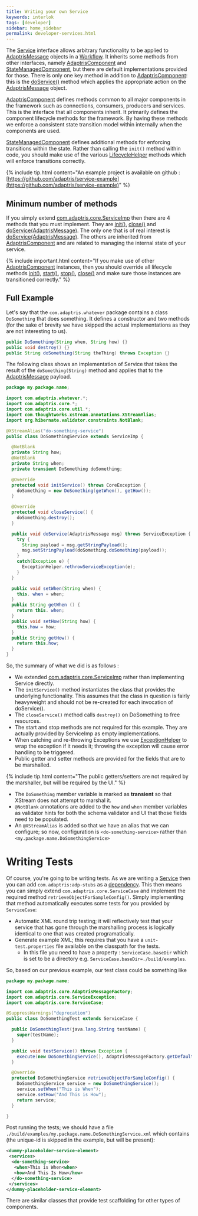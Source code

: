 ```yaml
---
title: Writing your own Service
keywords: interlok
tags: [developer]
sidebar: home_sidebar
permalink: developer-services.html
---
```


The [Service][] interface allows arbitrary functionality to be applied to [AdaptrisMessage][] objects in a [Workflow][]. It inherits some methods from other interfaces, namely [AdaptrisComponent][] and [StateManagedComponent][], but there are default implementations provided for those. There is only one key method in addition to [AdaptrisComponent]: this is the [doService()][] method which applies the appropriate action on the [AdaptrisMessage][] object.

[AdaptrisComponent][] defines methods common to all major components in the framework such as connections, consumers, producers and services. This is the interface that all components inherit. It primarily defines the component lifecycle methods for the framework. By having these methods we enforce a consistent state transition model within internally when the components are used.

[StateManagedComponent][] defines additional methods for enforcing transitions within the state. Rather than calling the `init()` method within code, you should make use of the various [LifecycleHelper][] methods which will enforce transitions correctly.

{% include tip.html content="An example project is available on github : [https://github.com/adaptris/service-example](https://github.com/adaptris/service-example)" %}


## Minimum number of methods ##

If you simply extend [com.adaptris.core.ServiceImp][ServiceImp] then there are 4 methods that you must implement. They are [init()][], [close()][] and [doService(AdaptrisMessage)][doService()]. The only one that is of real interest is [doService(AdaptrisMessage)][doService()]. The others are inherited from [AdaptrisComponent][] and are related to managing the internal state of your service.

{% include important.html content="If you make use of other [AdaptrisComponent] instances, then you should override all lifecycle methods [init()][], [start()][], [stop()][], [close()][] and make sure those instances are transitioned correctly." %}

## Full Example ##

Let's say that the `com.adaptris.whatever` package contains a class `DoSomething` that does something. It defines a constructor and two methods (for the sake of brevity we have skipped the actual implementations as they are not interesting to us).

```java
public DoSomething(String when, String how) {}
public void destroy() {}
public String doSomething(String theThing) throws Exception {}
```

The following class shows an implementation of Service that takes the result of the `doSomething(String)` method and applies that to the [AdaptrisMessage][] payload.

```java
package my.package.name;

import com.adaptris.whatever.*;
import com.adaptris.core.*;
import com.adaptris.core.util.*;
import com.thoughtworks.xstream.annotations.XStreamAlias;
import org.hibernate.validator.constraints.NotBlank;

@XStreamAlias("do-something-service")
public class DoSomethingService extends ServiceImp {

  @NotBlank
  private String how;
  @NotBlank
  private String when;
  private transient DoSomething doSomething;

  @Override
  protected void initService() throws CoreException {
    doSomething = new DoSomething(getWhen(), getHow());
  }

  @Override
  protected void closeService() {
    doSomething.destroy();
  }

  public void doService(AdaptrisMessage msg) throws ServiceException {
    try {
      String payload = msg.getStringPayload();
      msg.setStringPayload(doSomething.doSomething(payload));
    }
    catch(Exception e) {
      ExceptionHelper.rethrowServiceException(e);
    }
  }

  public void setWhen(String when) {
    this. when = when;
  }
  public String getWhen () {
    return this. when;
  }
  public void setHow(String how) {
    this.how = how;
  }
  public String getHow() {
    return this.how;
  }
}

```

So, the summary of what we did is as follows :

- We extended [com.adaptris.core.ServiceImp][ServiceImp] rather than implementing Service directly.
- The `initService()` method instantiates the class that provides the underlying functionality. This assumes that the class in question is fairly heavyweight and should not be re-created for each invocation of doService().
- The `closeService()` method calls `destroy()` on DoSomething to free resources.
- The start and stop methods are not required for this example. They are actually provided by ServiceImp as empty implementations.
- When catching and re-throwing Exceptions we use [ExceptionHelper][] to wrap the exception if it needs it; throwing the exception will cause error handling to be triggered.
- Public getter and setter methods are provided for the fields that are to be marshalled.

{% include tip.html content="The public getters/setters are not required by the marshaller, but will be required by the UI." %}


- The `DoSomething` member variable is marked as __transient__ so that XStream does not attempt to marshal it.
- `@NotBlank` annotations are added to the `how` and `when` member variables as validator hints for both the schema validator and UI that those fields need to be populated.
- An `@XStreamAlias` is added so that we have an alias that we can configure; so now, configuration is `<do-something-service>` rather than `<my.package.name.DoSomethingService>`


# Writing Tests #

Of course, you're going to be writing tests. As we are writing a [Service][] then you can add `com.adaptris:adp-stubs` as a [dependency](developer-compiling.html). This then means you can simply extend `com.adaptris.core.ServiceCase` and implement the required method `retrieveObjectForSampleConfig()`. Simply implementing that method automatically executes some tests for you provided by `ServiceCase`:

- Automatic XML round trip testing; it will reflectively test that your service that has gone through the marshalling process is logically identical to one that was created programatically.
- Generate example XML; this requires that you have a `unit-test.properties` file available on the classpath for the tests.
    - In this file you need to have a property : `ServiceCase.baseDir` which is set to be a directory e.g. `ServiceCase.baseDir=./build/examples`.

So, based on our previous example, our test class could be something like

```java
package my.package.name;

import com.adaptris.core.AdaptrisMessageFactory;
import com.adaptris.core.ServiceException;
import com.adaptris.core.ServiceCase;

@SuppressWarnings("deprecation")
public class DoSomethingTest extends ServiceCase {

  public DoSomethingTest(java.lang.String testName) {
    super(testName);
  }

  public void testService() throws Exception {
    execute(new DoSomethingService(), AdaptrisMessageFactory.getDefaultInstance().newMessage("Hello World"));
  }

  @Override
  protected DoSomethingService retrieveObjectForSampleConfig() {
    DoSomethingService service = new DoSomethingService();
    service.setWhen("This is When");
    service.setHow("And This is How");
    return service;
  }

}

```

Post running the tests; we should have a file `./build/examples/my.package.name.DoSomethingService.xml` which contains (the unique-id is skipped in the example, but will be present):

```xml
<dummy-placeholder-service-element>
 <services>
  <do-something-service>
   <when>This is When<when>
   <how>And This Is How</how>
  </do-something-service>
 </services>
</dummy-placeholder-service-element>
```

There are similar classes that provide test scaffolding for other types of components.


[AdaptrisComponent]: https://development.adaptris.net/javadocs/v3-snapshot/Interlok-API/com/adaptris/core/AdaptrisComponent.html
[Workflow]: https://development.adaptris.net/javadocs/v3-snapshot/Interlok-API/com/adaptris/core/Workflow.html
[Service]: https://development.adaptris.net/javadocs/v3-snapshot/Interlok-API/com/adaptris/core/Service.html
[StateManagedComponent]: https://development.adaptris.net/javadocs/v3-snapshot/Interlok-API/com/adaptris/core/StateManagedComponent.html
[LifecycleHelper]: https://development.adaptris.net/javadocs/v3-snapshot/Interlok-API/com/adaptris/core/util/LifecycleHelper.html
[ServiceImp]: https://development.adaptris.net/javadocs/v3-snapshot/Interlok-API/com/adaptris/core/ServiceImp.html
[AdaptrisMessage]: https://development.adaptris.net/javadocs/v3-snapshot/Interlok-API/com/adaptris/core/AdaptrisMessage.html
[ExceptionHelper]: https://development.adaptris.net/javadocs/v3-snapshot/Interlok-API/com/adaptris/core/util/ExceptionHelper.html
[doService()]: https://development.adaptris.net/javadocs/v3-snapshot/Interlok-API/com/adaptris/core/Service.html#doService-com.adaptris.core.AdaptrisMessage-
[init()]: https://development.adaptris.net/javadocs/v3-snapshot/Interlok-API/com/adaptris/core/ComponentLifecycle.html#init--
[start()]: https://development.adaptris.net/javadocs/v3-snapshot/Interlok-API/com/adaptris/core/ComponentLifecycle.html#start--
[stop()]: https://development.adaptris.net/javadocs/v3-snapshot/Interlok-API/com/adaptris/core/ComponentLifecycle.html#stop--
[close()]: https://development.adaptris.net/javadocs/v3-snapshot/Interlok-API/com/adaptris/core/ComponentLifecycle.html#close--
